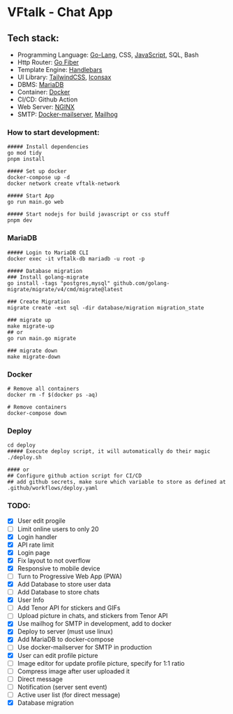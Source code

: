 # VFtalk - Chat App

## Tech stack:
- Programming Language: [Go-Lang](https://go.dev), CSS, [JavaScript](https://www.javascript.com/), SQL, Bash
- Http Router: [Go Fiber](https://gofiber.io)
- Template Engine: [Handlebars](https://handlebarsjs.com/)
- UI Library: [TailwindCSS](https://tailwindcss.com/), [Iconsax](https://iconsax.io/)
- DBMS: [MariaDB](https://mariadb.org/)
- Container: [Docker](https://www.docker.com/)
- CI/CD: Github Action
- Web Server: [NGINX](https://www.nginx.com/)
- SMTP: [Docker-mailserver](https://github.com/docker-mailserver/docker-mailserver), [Mailhog](https://github.com/mailhog/MailHog)

### How to start development:

```shell
##### Install dependencies
go mod tidy
pnpm install

##### Set up docker
docker-compose up -d
docker network create vftalk-network

##### Start App
go run main.go web

##### Start nodejs for build javascript or css stuff
pnpm dev
```

### MariaDB

```shell
##### Login to MariaDB CLI
docker exec -it vftalk-db mariadb -u root -p

##### Database migration
### Install golang-migrate
go install -tags "postgres,mysql" github.com/golang-migrate/migrate/v4/cmd/migrate@latest

### Create Migration
migrate create -ext sql -dir database/migration migration_state

### migrate up
make migrate-up
## or
go run main.go migrate

### migrate down
make migrate-down
```

### Docker
```shell
# Remove all containers
docker rm -f $(docker ps -aq)

# Remove containers
docker-compose down
```

### Deploy
```shell
cd deploy
##### Execute deploy script, it will automatically do their magic
./deploy.sh

#### or
## Configure github action script for CI/CD
## add github secrets, make sure which variable to store as defined at .github/workflows/deploy.yaml
```

### TODO:
- [x] User edit progile
- [ ] Limit online users to only 20
- [x] Login handler
- [x] API rate limit
- [x] Login page
- [x] Fix layout to not overflow
- [x] Responsive to mobile device
- [ ] Turn to Progressive Web App (PWA)
- [x] Add Database to store user data
- [ ] Add Database to store chats
- [x] User Info
- [ ] Add Tenor API for stickers and GIFs
- [ ] Upload picture in chats, and stickers from Tenor API
- [x] Use mailhog for SMTP in development, add to docker
- [x] Deploy to server (must use linux)
- [x] Add MariaDB to docker-compose
- [ ] Use docker-mailserver for SMTP in production
- [x] User can edit profile picture
- [ ] Image editor for update profile picture, specify for 1:1 ratio
- [ ] Compress image after user uploaded it
- [ ] Direct message
- [ ] Notification (server sent event)
- [ ] Active user list (for direct message)
- [x] Database migration
